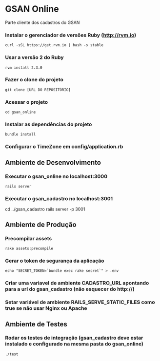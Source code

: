 # GSAN Online

Parte cliente dos cadastros do GSAN

### Instalar o gerenciador de versões Ruby (http://rvm.io)
    curl -sSL https://get.rvm.io | bash -s stable

### Usar a versão 2 do Ruby
    rvm install 2.3.0

### Fazer o clone do projeto
    git clone [URL DO REPOSITÓRIO]

### Acessar o projeto
    cd gsan_online

### Instalar as dependências do projeto
    bundle install

### Configurar o TimeZone em config/application.rb

## Ambiente de Desenvolvimento

### Executar o gsan_online no localhost:3000
    rails server

### Executar o gsan_cadastro no localhost:3001
   cd ../gsan_cadastro
   rails server -p 3001

## Ambiente de Produção

### Precompilar assets
    rake assets:precompile

### Gerar o token de segurança da aplicação
    echo "SECRET_TOKEN=`bundle exec rake secret`" > .env

### Criar uma variavel de ambiente CADASTRO_URL apontando para a url do gsan_cadastro (não esquecer do http://)

### Setar variável de ambiente RAILS_SERVE_STATIC_FILES como true se não usar Nginx ou Apache

## Ambiente de Testes

### Rodar os testes de integração (gsan_cadastro deve estar instalado e configurado na mesma pasta do gsan_online)
    ./test
